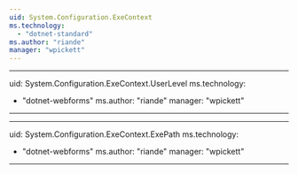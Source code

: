 ```yaml
---
uid: System.Configuration.ExeContext
ms.technology: 
  - "dotnet-standard"
ms.author: "riande"
manager: "wpickett"
---
```


---
uid: System.Configuration.ExeContext.UserLevel
ms.technology: 
  - "dotnet-webforms"
ms.author: "riande"
manager: "wpickett"
---

---
uid: System.Configuration.ExeContext.ExePath
ms.technology: 
  - "dotnet-webforms"
ms.author: "riande"
manager: "wpickett"
---
